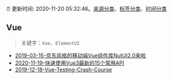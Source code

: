 :alarm_clock: 更新时间: 2020-11-20 05:32:46。[来源分类](../README.md)、[标签分类](../TAGS.md)、[时间分类](../TIMELINE.md)

## Vue


> 关键字：`Vue`、`ElementUI`



- [2019-03-15-京东风格的移动端Vue组件库NutUI2.0来啦](https://jdc.jd.com/archives/212979) 
- [2020-11-19-快速使用Vue3最新的15个常用API](https://juejin.im/post/6897030228867022856) 
- [2019-12-18-Vue-Testing-Crash-Course](https://dev.to/blacksonic/vue-testing-crash-course-59kl) 